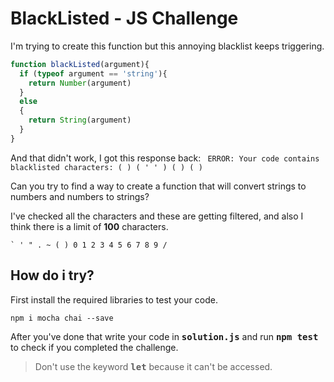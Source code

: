 # BlackListed - JS Challenge
I'm trying to create this function but this annoying blacklist keeps triggering.

```javascript
function blackListed(argument){
  if (typeof argument == 'string'){
    return Number(argument)
  }
  else
  {
    return String(argument)
  }  
}
```
And that didn't work, I got this response back: ```
ERROR: Your code contains blacklisted characters: ( ) ( ' ' ) ( ) ( )```

Can you try to find a way to create a function that will convert strings to numbers and numbers to strings?

I've checked all the characters and these are getting filtered, and also I think there is a limit of **100** characters.
```console
` ' " . ~ ( ) 0 1 2 3 4 5 6 7 8 9 /
```

## How do i try?
First install the required libraries to test your code.
```console
npm i mocha chai --save
```
After you've done that write your code in <tt>**solution.js**</tt> and run <tt>**npm test**</tt> to check if you completed the challenge.
> Don't use the keyword <tt>**let**</tt> because it can't be accessed.
